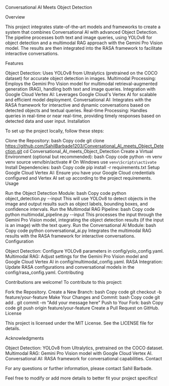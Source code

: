 Conversational AI Meets Object Detection

Overview

This project integrates state-of-the-art models and frameworks to create a system that combines Conversational AI with advanced Object Detection. The pipeline processes both text and image queries, using YOLOv8 for object detection and a multimodal RAG approach with the Gemini Pro Vision model. The results are then integrated into the RASA framework to facilitate interactive conversations.

Features

Object Detection: Uses YOLOv8 from Ultralytics (pretrained on the COCO dataset) for accurate object detection in images.
Multimodal Processing: Employs the Gemini Pro Vision model for multimodal retrieval-augmented generation (RAG), handling both text and image queries.
Integration with Google Cloud Vertex AI: Leverages Google Cloud's Vertex AI for scalable and efficient model deployment.
Conversational AI: Integrates with the RASA framework for interactive and dynamic conversations based on detected objects and textual queries.
Real-time Processing: Handles queries in real-time or near real-time, providing timely responses based on detected data and user input.
Installation

To set up the project locally, follow these steps:

Clone the Repository:
bash
Copy code
git clone https://github.com/SahilBarbade1203/Conversational_AI_meets_Object_Detection.git
cd Conversational_AI_meets_Object_Detection
Create a Virtual Environment (optional but recommended):
bash
Copy code
python -m venv venv
source venv/bin/activate  # On Windows use `venv\Scripts\activate`
Install Dependencies:
bash
Copy code
pip install -r requirements.txt
Setup Google Cloud Vertex AI: Ensure you have your Google Cloud credentials configured and Vertex AI set up according to the project requirements.
Usage

Run the Object Detection Module:
bash
Copy code
python object_detection.py --input <path-to-image>
This will use YOLOv8 to detect objects in the image and output results such as object labels, bounding boxes, and confidence intervals.
Run the Multimodal RAG Pipeline:
bash
Copy code
python multimodal_pipeline.py --input <text-or-image-query>
This processes the input through the Gemini Pro Vision model, integrating the object detection results (if the input is an image) with the text query.
Run the Conversational AI Module:
bash
Copy code
python conversational_ai.py
Integrates the multimodal RAG results with the RASA framework for interactive conversations.
Configuration

Object Detection: Configure YOLOv8 parameters in config/yolo_config.yaml.
Multimodal RAG: Adjust settings for the Gemini Pro Vision model and Google Cloud Vertex AI in config/multimodal_config.yaml.
RASA Integration: Update RASA configurations and conversational models in the config/rasa_config.yaml.
Contributing

Contributions are welcome! To contribute to this project:

Fork the Repository.
Create a New Branch:
bash
Copy code
git checkout -b feature/your-feature
Make Your Changes and Commit:
bash
Copy code
git add .
git commit -m "Add your message here"
Push to Your Fork:
bash
Copy code
git push origin feature/your-feature
Create a Pull Request on GitHub.
License

This project is licensed under the MIT License. See the LICENSE file for details.

Acknowledgments

Object Detection: YOLOv8 from Ultralytics, pretrained on the COCO dataset.
Multimodal RAG: Gemini Pro Vision model with Google Cloud Vertex AI.
Conversational AI: RASA framework for conversational capabilities.
Contact

For any questions or further information, please contact Sahil Barbade.

Feel free to modify or add more details to better fit your project specifics!
